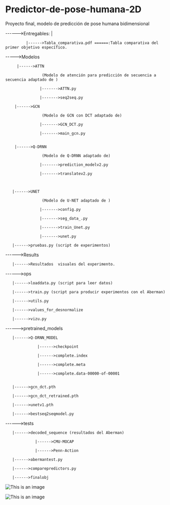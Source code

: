 # Predictor-de-pose-humana-2D
Proyecto final, modelo de predicción de pose humana bidimensional

------>Entregables:
             |
             
             |------>Tabla_comparativa.pdf ======:Tabla comparativa del primer objetivo específico.


----->Modelos

         |------>ATTN
                    
                    (Modelo de atención para predicción de secuencia a secuencia adaptado de )
                    
                   |------->ATTN.py
                   
                   |------->seq2seq.py
                   
        |------>GCN
                    
                    (Modelo de GCN con DCT adaptado de)
                    
                   |------->GCN_DCT.py
                   
                   |------->main_gcn.py
                   
                   
        |------>Q-DRNN
                    
                    (Modelo de Q-DRNN adaptado de)
                    
                   |------->prediction_modelv2.py
                   
                   |------->translatev2.py
                   
                  
       
       |------>UNET
                    
                    (Modelo de U-NET adaptado de )
                    
                   |------->config.py
                   
                   |------->seg_data_.py
                   
                   |------->train_Unet.py
                   
                   |------->unet.py
                   
       |------>pruebas.py (script de experimentos)
             
         
------>Results
         
       |------>Resultados  visuales del experimento. 
       
       
------>ops
         
       |------>loaddata.py (script para leer datos)
       
       |------>train.py (script para producir experimentos con el Aberman)
       
       |------>utils.py
       
       |------>values_for_desnormalize
       
       |------>vizu.py
       
 ------>pretrained_models
         
       |------>Q-DRNN_MODEL
       
                  |------>checkpoint
                  
                  |------>complete.index
                  
                  |------>complete.meta
                  
                  |------>complete.data-00000-of-00001
                  
       
       |------>gcn_dct.pth
       
       |------>gcn_dct_retrained.pth
       
       |------>unetv1.pth
       
       |------>bestseq2seqmodel.py
       
------>tests
         
       |------>decoded_sequence (resultados del Aberman)
                  
                 |------>CMU-MOCAP
                 
                 |------>Penn-Action
       
       |------>abermantest.py
       
       |------>comparepredictors.py
       
       |------>finalobj
       
    
    
                                                                                                                                                                                                           
![This is an image](https://github.com/Chr1sus/Predictor-de-pose-humana-2D/blob/master/Results/fourmethodsv2.gif?raw=true)
     
     
     
![This is an image](https://github.com/Chr1sus/Predictor-de-pose-humana-2D/blob/master/Results/gcnmethodsv2.gif?raw=true) 
           
